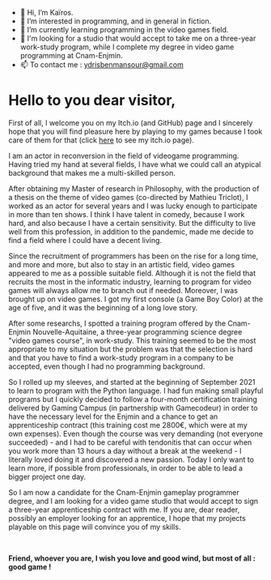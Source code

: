- 👋 Hi, I’m Kaïros.
- 👀 I’m interested in programming, and in general in fiction.
- 🌱 I’m currently learning programming in the video games field.
- 💞️ I'm looking for a studio that would accept to take me on a three-year work-study program, while I complete my degree in video game programming at Cnam-Enjmin.
- 📫 To contact me : ydrisbenmansour@gmail.com
#
# Hello to you dear visitor,  
  
  

First of all, I welcome you on my Itch.io (and GitHub) page and I sincerely hope that you will find pleasure here by playing to my games because I took care of them for that (click [here](https://kayrosgames.itch.io/) to see my itch.io page).   

I am an actor in reconversion in the field of videogame programming. Having tried my hand at several fields, I have what we could call an atypical background that makes me a multi-skilled person.  

After obtaining my Master of research in Philosophy, with the production of a thesis on the theme of video games (co-directed by Mathieu Triclot), I worked as an actor for several years and I was lucky enough to participate in more than ten shows. I think I have talent in comedy, because I work hard, and also because I have a certain sensitivity. But the difficulty to live well from this profession, in addition to the pandemic, made me decide to find a field where I could have a decent living.  

Since the recruitment of programmers has been on the rise for a long time, and more and more, but also to stay in an artistic field, video games appeared to me as a possible suitable field. Although it is not the field that recruits the most in the informatic industry, learning to program for video games will always allow me to branch out if needed. Moreover, I was brought up on video games. I got my first console (a Game Boy Color) at the age of five, and it was the beginning of a long love story.  

After some researchs, I spotted a training program offered by the Cnam-Enjmin Nouvelle-Aquitaine, a three-year programming science degree "video games course", in work-study. This training seemed to be the most appropriate to my situation but the problem was that the selection is hard and that you have to find a work-study program in a company to be accepted, even though I had no programming background.  

So I rolled up my sleeves, and started at the beginning of September 2021 to learn to program with the Python language. I had fun making small playful programs but I quickly decided to follow a four-month certification training delivered by Gaming Campus (in partnership with Gamecodeur) in order to have the necessary level for the Enjmin and a chance to get an apprenticeship contract (this training cost me 2800€, which were at my own expenses). Even though the course was very demanding (not everyone succeeded) - and I had to be careful with tendonitis that can occur when you work more than 13 hours a day without a break at the weekend - I literally loved doing it and discovered a new passion. Today I only want to learn more, if possible from professionals, in order to be able to lead a bigger project one day.  

So I am now a candidate for the Cnam-Enjmin gameplay programmer degree, and I am looking for a video game studio that would accept to sign a three-year apprenticeship contract with me. If you are, dear reader, possibly an employer looking for an apprentice, I hope that my projects playable on this page will convince you of my skills.   

  
<br>
  
**Friend, whoever you are, I wish you love and good wind, but most of all : good game !**  

